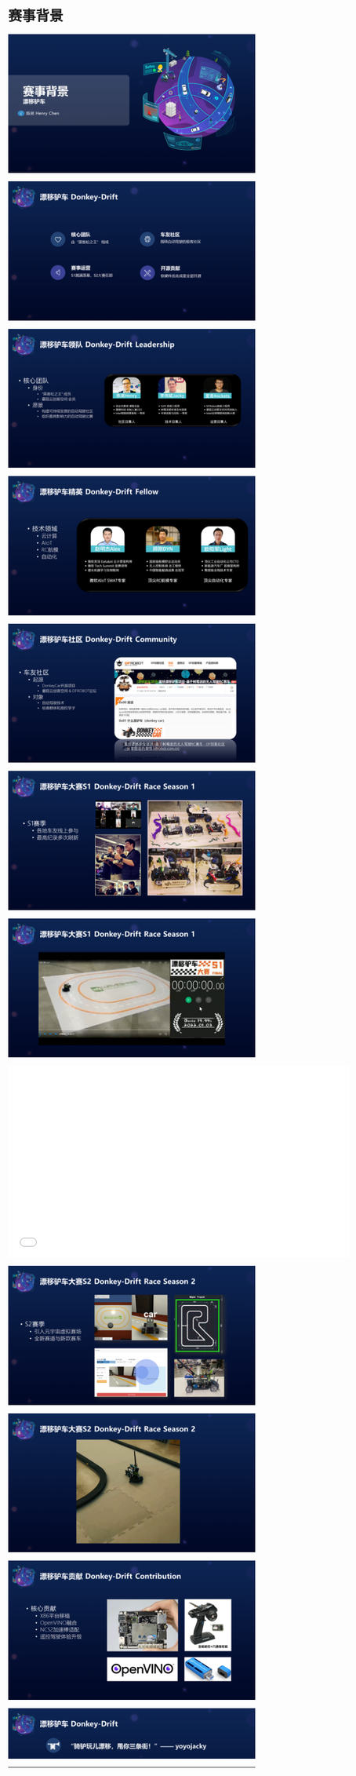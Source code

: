# 赛事背景

![Race1](./images/race1.png)

![Race2](./images/race2.png)

![Race3](./images/race3.png)

![Race4](./images/race4.png)

![Race5](./images/race5.png)

![Race6](./images/race6.png)

![Race7](./images/race7.png)

<iframe src="//player.bilibili.com/player.html?aid=337915869&bvid=BV1qR4y1u7hE&cid=477562635&page=1" 
	scrolling="no" border="0" frameborder="no"  framespacing="0" allowfullscreen="true" style="height:391px;width:696px"> </iframe>

![Race8](./images/race8.png)

![Race9](./images/race9.png)

![Race10](./images/race10.png)

![Race11](./images/race11.png)

---
